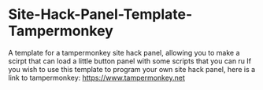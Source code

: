 # Site-Hack-Panel-Template-Tampermonkey
A template for a tampermonkey site hack panel, allowing you to make a scirpt that can load a little button panel with some scripts that you can ru
If you wish to use this template to program your own site hack panel, here is a link to tampermonkey: https://www.tampermonkey.net
